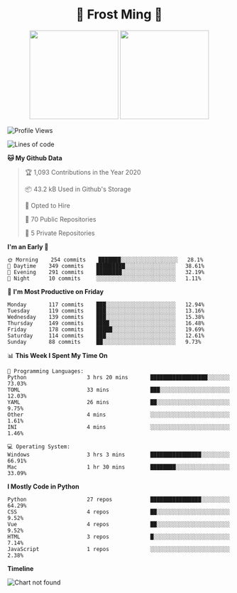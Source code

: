 <h1 align="center">🦄 Frost Ming 🐍</h1>

<p align="center">
  <img height="200" src="https://github-readme-stats.vercel.app/api?username=frostming&show_icons=true&theme=dracula&include_all_commits=true" />
  <img height="200" src="https://github-readme-stats.vercel.app/api/top-langs/?username=frostming&theme=dracula&show_icons=true" />
</p>

<!--START_SECTION:waka-->
![Profile Views](http://img.shields.io/badge/Profile%20Views-8-blue)

![Lines of code](https://img.shields.io/badge/From%20Hello%20World%20I%27ve%20Written-11.7%20million%20lines%20of%20code-blue)

**🐱 My Github Data** 

> 🏆 1,093 Contributions in the Year 2020
 > 
> 📦 43.2 kB Used in Github's Storage 
 > 
> 💼 Opted to Hire
 > 
> 📜 70 Public Repositories
 > 
> 🔑 5 Private Repositories 

**I'm an Early 🐤** 

```text
🌞 Morning    254 commits    ███████░░░░░░░░░░░░░░░░░░   28.1% 
🌆 Daytime    349 commits    █████████░░░░░░░░░░░░░░░░   38.61% 
🌃 Evening    291 commits    ████████░░░░░░░░░░░░░░░░░   32.19% 
🌙 Night      10 commits     ░░░░░░░░░░░░░░░░░░░░░░░░░   1.11%

```
📅 **I'm Most Productive on Friday** 

```text
Monday       117 commits    ███░░░░░░░░░░░░░░░░░░░░░░   12.94% 
Tuesday      119 commits    ███░░░░░░░░░░░░░░░░░░░░░░   13.16% 
Wednesday    139 commits    ███░░░░░░░░░░░░░░░░░░░░░░   15.38% 
Thursday     149 commits    ████░░░░░░░░░░░░░░░░░░░░░   16.48% 
Friday       178 commits    █████░░░░░░░░░░░░░░░░░░░░   19.69% 
Saturday     114 commits    ███░░░░░░░░░░░░░░░░░░░░░░   12.61% 
Sunday       88 commits     ██░░░░░░░░░░░░░░░░░░░░░░░   9.73%

```


📊 **This Week I Spent My Time On** 

```text
💬 Programming Languages: 
Python                   3 hrs 20 mins       ██████████████████░░░░░░░   73.03% 
TOML                     33 mins             ███░░░░░░░░░░░░░░░░░░░░░░   12.03% 
YAML                     26 mins             ██░░░░░░░░░░░░░░░░░░░░░░░   9.75% 
Other                    4 mins              ░░░░░░░░░░░░░░░░░░░░░░░░░   1.61% 
INI                      4 mins              ░░░░░░░░░░░░░░░░░░░░░░░░░   1.46%

💻 Operating System: 
Windows                  3 hrs 3 mins        ████████████████░░░░░░░░░   66.91% 
Mac                      1 hr 30 mins        ████████░░░░░░░░░░░░░░░░░   33.09%

```

**I Mostly Code in Python** 

```text
Python                   27 repos            ████████████████░░░░░░░░░   64.29% 
CSS                      4 repos             ██░░░░░░░░░░░░░░░░░░░░░░░   9.52% 
Vue                      4 repos             ██░░░░░░░░░░░░░░░░░░░░░░░   9.52% 
HTML                     3 repos             █░░░░░░░░░░░░░░░░░░░░░░░░   7.14% 
JavaScript               1 repos             ░░░░░░░░░░░░░░░░░░░░░░░░░   2.38%

```


**Timeline**

![Chart not found](https://github.com/frostming/frostming/blob/master/charts/bar_graph.png) 


<!--END_SECTION:waka-->
